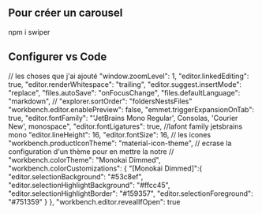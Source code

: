   
  ## Pour créer un carousel
  npm i swiper

  ## Configurer vs Code
  // les choses que j'ai ajouté
    "window.zoomLevel": 1,
    "editor.linkedEditing": true,
    "editor.renderWhitespace": "trailing",
    "editor.suggest.insertMode": "replace",
    "files.autoSave": "onFocusChange",
    "files.defaultLanguage": "markdown",
    // "explorer.sortOrder": "foldersNestsFiles"
    "workbench.editor.enablePreview": false,
    "emmet.triggerExpansionOnTab": true,
    "editor.fontFamily": "'JetBrains Mono Regular', Consolas, 'Courier New', monospace",
    "editor.fontLigatures": true, //lafont family jetsbrains mono
    "editor.lineHeight": 16,
    "editor.fontSize": 16,
    // les icones
    "workbench.productIconTheme": "material-icon-theme",
    // ecrase la configuration d'un thème pour en mettre la notre
    // "workbench.colorTheme": "Monokai Dimmed",
    "workbench.colorCustomizations": {
        "[Monokai Dimmed]":{
            "editor.selectionBackground": "#53c8ef",
            "editor.selectionHighlightBackground": "#ffcc45",
            "editor.selectionHighlightBorder": "#159357",
            "editor.selectionForeground": "#751359"
        }
    },
    "workbench.editor.revealIfOpen": true
